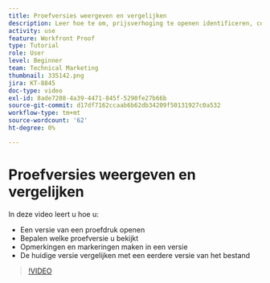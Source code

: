 ```yaml
---
title: Proefversies weergeven en vergelijken
description: Leer hoe te om, prijsverhoging te openen identificeren, commentaar op, en vergelijkingsproefversies in  [!DNL &#x200B; Workfront].
activity: use
feature: Workfront Proof
type: Tutorial
role: User
level: Beginner
team: Technical Marketing
thumbnail: 335142.png
jira: KT-8845
doc-type: video
exl-id: 8ade7208-4a39-4471-845f-5290fe27b66b
source-git-commit: d17df7162ccaab6b62db34209f50131927c0a532
workflow-type: tm+mt
source-wordcount: '62'
ht-degree: 0%

---
```


# Proefversies weergeven en vergelijken

In deze video leert u hoe u:

* Een versie van een proefdruk openen
* Bepalen welke proefversie u bekijkt
* Opmerkingen en markeringen maken in een versie
* De huidige versie vergelijken met een eerdere versie van het bestand

>[!VIDEO](https://video.tv.adobe.com/v/335142/?quality=12&learn=on&enablevpops)

<!--
## Learn more
* Compare proofs
-->
